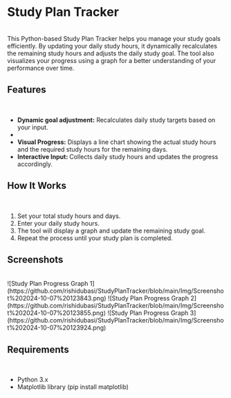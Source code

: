 <h1>Study Plan Tracker</h1> </br>
This Python-based Study Plan Tracker helps you manage your study goals efficiently. By updating your daily study hours, it dynamically recalculates the remaining study hours and adjusts the daily study goal. The tool also visualizes your progress using a graph for a better understanding of your performance over time.

<h2>Features</h2> </br>
<ul>
  
<li><b> Dynamic goal adjustment:</b> Recalculates daily study targets based on your input.<li>
<li><b>Visual Progress:</b> Displays a line chart showing the actual study hours and the required study hours for the remaining days.</li>
<li><b>Interactive Input: </b>Collects daily study hours and updates the progress accordingly.</li>
</ul>
<h2>How It Works</h2> </br>
<ol><li>Set your total study hours and days.</li>
    <li>Enter your daily study hours.</li>
    <li>The tool will display a graph and update the remaining study goal.</li>
    <li>Repeat the process until your study plan is completed.</li></ol>




<h2>Screenshots</h2> </br>
![Study Plan Progress Graph 1](https://github.com/rishidubasi/StudyPlanTracker/blob/main/Img/Screenshot%202024-10-07%20123843.png)
![Study Plan Progress Graph 2](https://github.com/rishidubasi/StudyPlanTracker/blob/main/Img/Screenshot%202024-10-07%20123855.png)
![Study Plan Progress Graph 3](https://github.com/rishidubasi/StudyPlanTracker/blob/main/Img/Screenshot%202024-10-07%20123924.png)



<h2>Requirements</h2> </br>
<ul><li>Python 3.x</li>
    <li>Matplotlib library (pip install matplotlib)</li>
</ul>


